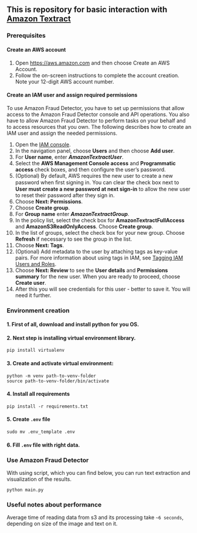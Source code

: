## This is repository for basic interaction with [Amazon Textract](https://console.aws.amazon.com/frauddetector/home)
### Prerequisites
#### Create an AWS account
1. Open https://aws.amazon.com and then choose Create an AWS Account.
2. Follow the on-screen instructions to complete the account creation. Note your 12-digit AWS account number.
#### Create an IAM user and assign required permissions
To use Amazon Fraud Detector, you have to set up permissions that allow access to the Amazon Fraud Detector console and API operations. You also have to allow Amazon Fraud Detector to perform tasks on your behalf and to access resources that you own.
The following describes how to create an IAM user and assign the needed permissions.
1. Open the [IAM console](https://console.aws.amazon.com/iam/).
2. In the navigation panel, choose **Users** and then choose **Add user**.
3. For **User name**, enter **_AmazonTextractUser_**.
4. Select the **AWS Management Console access** and **Programmatic access** check boxes, and then configure the user’s password.
5. (Optional) By default, AWS requires the new user to create a new password when ﬁrst signing in. You can clear the check box next to **User must create a new password at next sign-in** to allow the new user to reset their password after they sign in.
6. Choose **Next: Permissions**.
7. Choose **Create group**.
8. For **Group name** enter _**AmazonTextractGroup**_.
9. In the policy list, select the check box for **AmazonTextractFullAccess** and **AmazonS3ReadOnlyAccess**. Choose **Create group**.
10. In the list of groups, select the check box for your new group. Choose **Refresh** if necessary to see the group in the list.
11. Choose **Next: Tags**.
12. (Optional) Add metadata to the user by attaching tags as key-value pairs. For more information about using tags in IAM, see [Tagging IAM Users and Roles](https://docs.aws.amazon.com/IAM/latest/UserGuide/id_tags.html).
13. Choose **Next: Review** to see the **User details** and **Permissions summary** for the new user. When you are ready to proceed, choose **Create user**.
14. After this you will see credentials for this user - better to save it. You will need it further.
### Environment creation
#### 1. First of all, download and install python for you OS. 
#### 2. Next step is installing virtual environment library. 
```
pip install virtualenv
```
#### 3. Create and activate virtual environment:
```
python -m venv path-to-venv-folder
source path-to-venv-folder/bin/activate
```
#### 4. Install all requirements 
```
pip install -r requirements.txt
```
#### 5. Create `.env` file
```
sudo mv .env_template .env
```
#### 6. Fill `.env` file with right data.
### Use Amazon Fraud Detector
With using script, which you can find below, you can run text extraction and visualization of the results.
```
python main.py
```
### Useful notes about performance
Average time of reading data from s3 and its processing take `~6 seconds`,  depending on size of the image and text on it.

